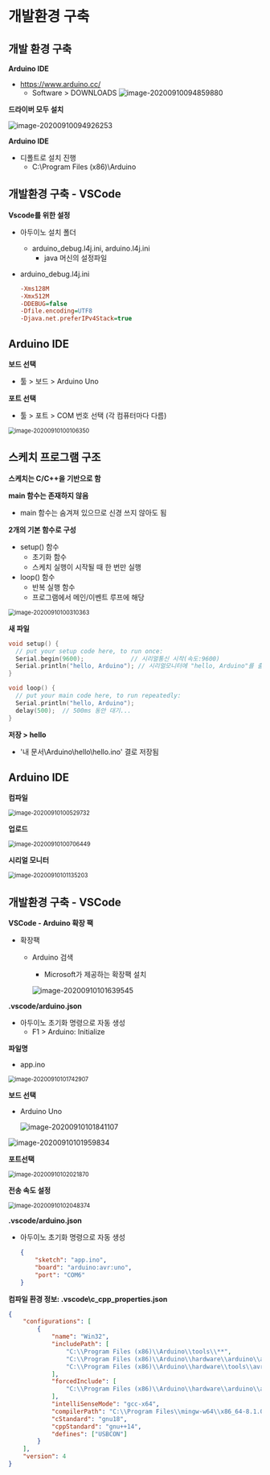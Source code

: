 # 개발환경 구축



  

## 개발 환경 구축

**Arduino IDE**

-   https://www.arduino.cc/
    -   Software > DOWNLOADS
        ![image-20200910094859880](01.개발환경_구축.assets/image-20200910094859880.png)



**드라이버 모두 설치**

![image-20200910094926253](01.개발환경_구축.assets/image-20200910094926253.png)



**Arduino IDE**

-   디폴트로 설치 진행
    -   C:\Program Files (x86)\Arduino



## 개발환경 구축 - VSCode

**Vscode를 위한 설정**

-   아두이노 설치 폴더

    -   arduino_debug.l4j.ini, arduino.l4j.ini 
        -   java 머신의 설정파일

-   arduino_debug.l4j.ini

    ```ini
    -Xms128M
    -Xmx512M
    -DDEBUG=false
    -Dfile.encoding=UTF8
    -Djava.net.preferIPv4Stack=true
    ```

    

  

## Arduino IDE

**보드 선택**

-   툴 > 보드 > Arduino Uno

**포트 선택**

-   툴 > 포트 > COM 번호 선택 (각 컴퓨터마다 다름)

<img src="01.개발환경_구축.assets/image-20200910100106350.png" alt="image-20200910100106350" style="zoom:80%;" />



  

## 스케치 프로그램 구조

**스케치는 C/C++을 기반으로 함**



**main 함수는 존재하지 않음**

-   main 함수는 숨겨져 있으므로 신경 쓰지 않아도 됨



**2개의 기본 함수로 구성**

-   setup() 함수
    -   초기화 함수
    -   스케치 실행이 시작될 때 한 번만 실행
-   loop() 함수
    -   반복 실행 함수
    -   프로그램에서 메인/이벤트 루프에 해당

<img src="01.개발환경_구축.assets/image-20200910100310363.png" alt="image-20200910100310363" style="zoom:80%;" />

  

**새 파일**

```c++
void setup() {
  // put your setup code here, to run once:
  Serial.begin(9600);             // 시리얼통신 시작(속도:9600)
  Serial.println("hello, Arduino"); // 시리얼모니터에 "hello, Arduino"를 출력
}

void loop() {
  // put your main code here, to run repeatedly:
  Serial.println("hello, Arduino");
  delay(500);  // 500ms 동안 대기...
}
```

  

**저장 > hello**

-   '내 문서\Arduino\hello\hello.ino' 결로 저장됨





## Arduino IDE

**컴파일**

<img src="01.개발환경_구축.assets/image-20200910100529732.png" alt="image-20200910100529732" style="zoom:80%;" />

  

**업로드**

<img src="01.개발환경_구축.assets/image-20200910100706449.png" alt="image-20200910100706449" style="zoom:80%;" />

  

**시리얼 모니터**

<img src="01.개발환경_구축.assets/image-20200910101135203.png" alt="image-20200910101135203" style="zoom:80%;" />

  





## 개발환경 구축 - VSCode

**VSCode - Arduino 확장 팩**

-   확장팩

    -   Arduino 검색

        -   Microsoft가 제공하는 확장팩 설치

        ![image-20200910101639545](01.개발환경_구축.assets/image-20200910101639545.png)

  

 **.vscode/arduino.json**

-   아두이노 초기화 명령으로 자동 생성
    -   F1 > Arduino: Initialize

  

**파일명**

-   app.ino

<img src="01.개발환경_구축.assets/image-20200910101742907.png" alt="image-20200910101742907" style="zoom:80%;" />

  

**보드 선택**

-   Arduino Uno

    ![image-20200910101841107](01.개발환경_구축.assets/image-20200910101841107.png)

  

![image-20200910101959834](01.개발환경_구축.assets/image-20200910101959834.png)



**포트선택**

<img src="01.개발환경_구축.assets/image-20200910102021870.png" alt="image-20200910102021870" style="zoom:80%;" />



**전송 속도 설정**

<img src="01.개발환경_구축.assets/image-20200910102048374.png" alt="image-20200910102048374" style="zoom:80%;" />



  

**.vscode/arduino.json**

-   아두이노 초기화 명령으로 자동 생성

    ```json
    {
        "sketch": "app.ino",
        "board": "arduino:avr:uno",
        "port": "COM6"
    }
    ```

  

**컴파일 환경 정보: .vscode\c_cpp_properties.json**

```json
{
    "configurations": [
        {
            "name": "Win32",
            "includePath": [
                "C:\\Program Files (x86)\\Arduino\\tools\\**",
                "C:\\Program Files (x86)\\Arduino\\hardware\\arduino\\avr\\**",
                "C:\\Program Files (x86)\\Arduino\\hardware\\tools\\avr\\**"
            ],
            "forcedInclude": [
                "C:\\Program Files (x86)\\Arduino\\hardware\\arduino\\avr\\cores\\arduino\\Arduino.h"
            ],
            "intelliSenseMode": "gcc-x64",
            "compilerPath": "C:\\Program Files\\mingw-w64\\x86_64-8.1.0-posix-seh-rt_v6-rev0\\mingw64\\bin\\gcc.exe",
            "cStandard": "gnu18",
            "cppStandard": "gnu++14",
            "defines": ["USBCON"]
        }
    ],
    "version": 4
}
```




